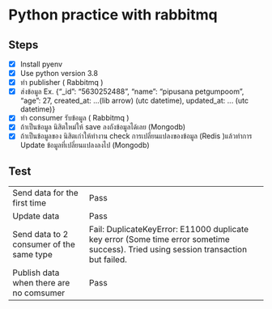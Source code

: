 # Python practice with rabbitmq

## Steps

- [X] Install pyenv
- [X] Use python version 3.8
- [X] ทำ publisher ( Rabbitmq )
- [X] ส่งข้อมูล Ex. {“_id”: “5630252488”, “name”: “pipusana petgumpoom”, “age”: 27, created_at: ...(lib arrow) (utc datetime), updated_at: ... (utc datetime)}
- [X] ทำ consumer รับข้อมูล ( Rabbitmq )
- [X] ถ้าเป็นข้อมูล นิสิตใหม่ให้ save ลงถังข้อมูลได้เลย  (Mongodb)
- [X] ถ้าเป็นข้อมูลของ นิสิตเก่าให้ทำงาน check การเปลี่ยนแปลงของข้อมูล (Redis )แล้วทำการ Update ข้อมูลที่เปลี่ยนแปลงลงไป  (Mongodb)

## Test

| | |
|---| --- |
| Send data for the first time | Pass |
| Update data | Pass |
| Send data to 2 consumer of the same type | Fail: DuplicateKeyError: E11000 duplicate key error (Some time error sometime success). Tried using session transaction but failed. |
| Publish data when there are no comsumer | Pass |
